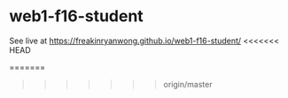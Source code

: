 # web1-f16-student
See live at <https://freakinryanwong.github.io/web1-f16-student/>
<<<<<<< HEAD

=======
>>>>>>> origin/master
